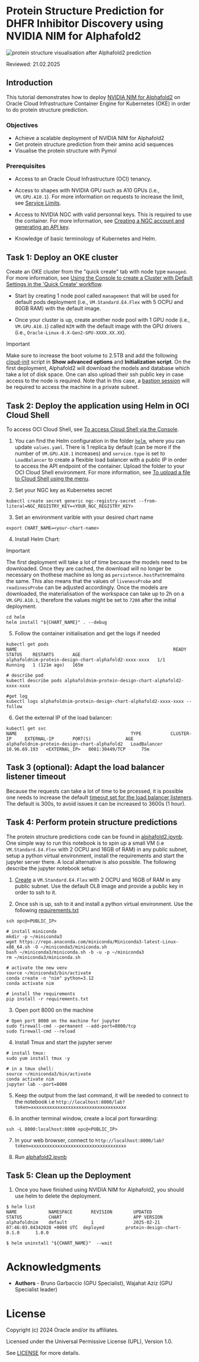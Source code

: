 # Protein Structure Prediction for DHFR Inhibitor Discovery using NVIDIA NIM for Alphafold2 
![protein structure visualisation after Alphafold2 prediction](./protein_image_pymol.png)

Reviewed: 21.02.2025

## Introduction
This tutorial demonstrates how to deploy [NVIDIA NIM for Alphafold2](https://docs.nvidia.com/nim/bionemo/alphafold2/latest/index.html) on Oracle Cloud Infrastructure Container Engine for Kubernetes (OKE) in order to do protein structure prediction. 

### Objectives
- Achieve a scalable deployment of NVIDIA NIM for Alphafold2
- Get protein structure prediction from their amino acid sequences
- Visualise the protein structure with Pymol

### Prerequisites
- Access to an Oracle Cloud Infrastructure (OCI) tenancy.

- Access to shapes with NVIDIA GPU such as A10 GPUs (i.e., `VM.GPU.A10.1`). For more information on requests to increase the limit, see [Service Limits](https://docs.oracle.com/en-us/iaas/Content/General/Concepts/servicelimits.htm).

- Access to NVIDIA NGC with valid personnal keys. This is required to use the container. For more information, see [Creating a NGC account and generating an API key](https://docs.nvidia.com/nim/bionemo/alphafold2/latest/prerequisites.html#ngc-nvidia-gpu-cloud-account).

- Knowledge of basic terminology of Kubernetes and Helm.

## Task 1: Deploy an OKE cluster
Create an OKE cluster from the "quick create" tab with node type `managed`. For more information, see [Using the Console to create a Cluster with Default Settings in the 'Quick Create' workflow](https://docs.oracle.com/en-us/iaas/Content/ContEng/Tasks/contengcreatingclusterusingoke_topic-Using_the_Console_to_create_a_Quick_Cluster_with_Default_Settings.htm).

- Start by creating 1 node pool called `management` that will be used for default pods deployment (i.e., `VM.Standard.E4.Flex` with 5 OCPU and 80GB RAM) with the default image.

- Once your cluster is up, create another node pool with 1 GPU node (i.e., `VM.GPU.A10.1`) called `NIM` with the default image with the GPU drivers (i.e., `Oracle-Linux-8.X-Gen2-GPU-XXXX.XX.XX`).

> [!IMPORTANT] 
> Make sure to increase the boot volume to 2.5TB and add the following [cloud-init](./cloud-init) script in **Show advanced options** and **Initialization script**. On the first deployment, Alphafold2 will download the models and database which take a lot of disk space. One can also upload their ssh public key in case access to the node is required. Note that in this case, a [bastion session](https://docs.oracle.com/en-us/iaas/Content/Bastion/Concepts/bastionoverview.htm) will be required to access the machine in a private subnet.

## Task 2: Deploy the application using Helm in OCI Cloud Shell
To access OCI Cloud Shell, see [To access Cloud Shell via the Console](https://docs.oracle.com/en-us/iaas/Content/API/Concepts/cloudshellgettingstarted.htm#:~:text=Login%20to%20the%20Console.,the%20Cloud%20Shell%20was%20started.).

1. You can find the Helm configuration in the folder [`helm`](./helm), where you can update `values.yaml`. There is 1 replica by default (can be more if the number of `VM.GPU.A10.1` increases) and `service.type` is set to `LoadBalancer` to create a flexible load balancer with a public IP in order to access the API endpoint of the container. 
Upload the folder to your OCI Cloud Shell environment. For more information, see [To upload a file to Cloud Shell using the menu](https://docs.oracle.com/en-us/iaas/Content/API/Concepts/devcloudshellgettingstarted.htm#:~:text=To%20upload%20a%20file%20to%20Cloud%20Shell%20using%20the%20menu,click%20select%20from%20your%20computer.). 

2. Set your NGC key as Kubernetes secret
```
kubectl create secret generic ngc-registry-secret --from-literal=NGC_REGISTRY_KEY=<YOUR_NGC_REGISTRY_KEY>
```

3. Set an environment varible with your desired chart name
```
export CHART_NAME=<your-chart-name>
```

4. Install Helm Chart:
> [!IMPORTANT] 
> The first deployment will take a lot of time because the models need to be downloaded. Once they are cached, the download will no longer be necessary on thothese machine as long as `persistence.hostPath`remains the same. This also means that the values of `livenessProbe` and `readinessProbe` can be adjusted accordingly. Once the models are downloaded, the materialisation of the workspace can take up to 2h on a `VM.GPU.A10.1`, therefore the values might be set to `7200` after the initial deployment.
```
cd helm
helm install "${CHART_NAME}" . --debug
```

5. Follow the container initialisation and get the logs if needed
````
kubectl get pods
NAME                                                           READY   STATUS    RESTARTS       AGE
alphafoldnim-protein-design-chart-alphafold2-xxxx-xxxx   1/1     Running   1 (121m ago)   165m

# describe pod
kubectl describe pods alphafoldnim-protein-design-chart-alphafold2-xxxx-xxxx

#get log 
kubectl logs alphafoldnim-protein-design-chart-alphafold2-xxxx-xxxx --follow
````

6. Get the external IP of the load balancer: 
```
kubectl get svc
NAME                                           TYPE           CLUSTER-IP     EXTERNAL-IP       PORT(S)             AGE
alphafoldnim-protein-design-chart-alphafold2   LoadBalancer   10.96.69.193   <EXTERNAL_IP>   8081:30449/TCP      75m
```

## Task 3 (optional): Adapt the load balancer listener timeout
Because the requests can take a lot of time to be prcessed, it is possible one needs to increase the default [timeout set for the load balancer listeners](https://docs.oracle.com/en-us/iaas/Content/Balance/Reference/connectionreuse.htm). The default is 300s, to avoid issues it can be increased to 3600s (1 hour).

## Task 4: Perform protein structure predictions
The protein structure predictions code can be found in [alphafold2.ipynb](./alphafold2.ipynb). One simple way to run this notebook is to spin up a small VM (i.e `VM.Standard.E4.Flex` with 2 OCPU and 16GB of RAM) in any public subnet, setup a python virtual environment, install the requirements and start the jupyter server there. A local alternative is also possible. The following describe the jupyter notebook setup:

1. [Create](https://docs.oracle.com/en-us/iaas/Content/Compute/Tasks/launchinginstance.htm) a `VM.Standard.E4.Flex` with 2 OCPU and 16GB of RAM in any public subnet. Use the default OL8 image and provide a public key in order to ssh to it. 

2. Once ssh is up, ssh to it and install a python virtual environment. Use the following [requirements.txt](./requirements.txt)
```
ssh opc@<PUBLIC_IP>

# install miniconda
mkdir -p ~/miniconda3
wget https://repo.anaconda.com/miniconda/Miniconda3-latest-Linux-x86_64.sh -O ~/miniconda3/miniconda.sh
bash ~/miniconda3/miniconda.sh -b -u -p ~/miniconda3
rm ~/miniconda3/miniconda.sh

# activate the new venv 
source ~/miniconda3/bin/activate
conda create -n "nim" python=3.12 
conda activate nim

# install the requirements
pip install -r requirements.txt
```

3. Open port 8000 on the machine
```
# Open port 8000 on the machine for jupyter
sudo firewall-cmd --permanent --add-port=8000/tcp
sudo firewall-cmd --reload
```

4. Install Tmux and start the jupyter server 
```
# install tmux:
sudo yum install tmux -y

# in a tmux shell:
source ~/miniconda3/bin/activate
conda activate nim
jupyter lab --port=8000
```

5. Keep the output from the last command, it will be needed to connect to the notebook i.e `http://localhost:8000/lab?token=xxxxxxxxxxxxxxxxxxxxxxxxxxxxxxxxxxxx`

6. In another terminal window, create a local port forwarding:
```
ssh -L 8000:localhost:8000 opc@<PUBLIC_IP>
``` 

7. In your web browser, connect to `http://localhost:8000/lab?token=xxxxxxxxxxxxxxxxxxxxxxxxxxxxxxxxxxxx`

8. Run [alphafold2.ipynb](./alphafold2.ipynb)

## Task 5: Clean up the Deployment

1. Once you have finished using NVIDIA NIM for Alphafold2, you should use helm to delete the deployment.
```
$ helm list
NAME            NAMESPACE       REVISION        UPDATED                                 STATUS          CHART                           APP VERSION
alphafoldnim    default         1               2025-02-21 07:46:03.84342028 +0000 UTC  deployed        protein-design-chart-0.1.0      1.0.0  

$ helm uninstall "${CHART_NAME}"  --wait
```

# Acknowledgments

- **Authors** - Bruno Garbaccio (GPU Specialist), Wajahat Aziz (GPU Specialist leader)

# License

Copyright (c) 2024 Oracle and/or its affiliates.

Licensed under the Universal Permissive License (UPL), Version 1.0.

See [LICENSE](https://github.com/oracle-devrel/technology-engineering/blob/main/LICENSE) for more details.
